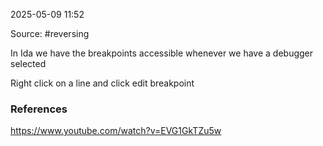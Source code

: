 
2025-05-09 11:52

Source: #reversing 

In Ida we have the breakpoints accessible whenever we have a debugger selected

Right click on a line and click edit breakpoint 




### References
https://www.youtube.com/watch?v=EVG1GkTZu5w